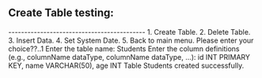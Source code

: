 ## Create Table testing:
<This is the System interface.>
-------------------------------------------
1. Create Table.
2. Delete Table.
3. Insert Data.
4. Set System Date.
5. Back to main menu.
Please enter your choice??..1
Enter the table name: Students
Enter the column definitions (e.g., columnName dataType, columnName dataType, ...): id INT PRIMARY KEY, name VARCHAR(50), age INT
Table Students created successfully.

